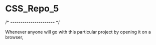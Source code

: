 # CSS_Repo_5
/* ---------------------- */

Whenever anyone will go with this particular project by opening it on a browser,

